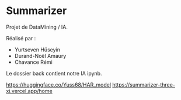 # Summarizer

Projet de DataMining / IA.

Réalisé  par :
- Yurtseven Hüseyin
- Durand-Noël Amaury
- Chavance Rémi

Le dossier back contient notre IA ipynb.

https://huggingface.co/Yuss68/HAR_model
https://summarizer-three-xi.vercel.app/home
